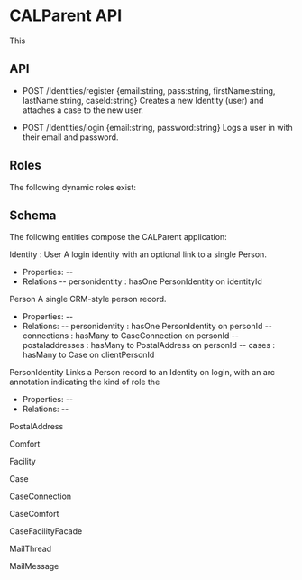 # CALParent API

This

## API
- POST /Identities/register {email:string, pass:string, firstName:string, lastName:string, caseId:string}
Creates a new Identity (user) and attaches a case to the new user.

- POST /Identities/login {email:string, password:string}
Logs a user in with their email and password.



## Roles
The following dynamic roles exist:


## Schema
The following entities compose the CALParent application:

Identity : User
A login identity with an optional link to a single Person.
- Properties:
--
- Relations
-- personidentity : hasOne PersonIdentity on identityId

Person
A single CRM-style person record.
- Properties:
--
- Relations:
-- personidentity : hasOne PersonIdentity on personId
-- connections : hasMany to CaseConnection on personId
-- postaladdresses : hasMany to PostalAddress on personId
-- cases : hasMany to Case on clientPersonId

PersonIdentity
Links a Person record to an Identity on login, with an arc annotation
indicating the kind of role the 
- Properties:
--
- Relations:
--

PostalAddress

Comfort

Facility

Case

CaseConnection

CaseComfort

CaseFacilityFacade

MailThread

MailMessage
